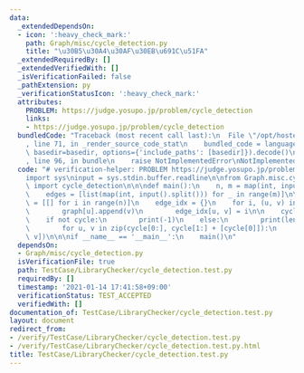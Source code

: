 ```yaml
---
data:
  _extendedDependsOn:
  - icon: ':heavy_check_mark:'
    path: Graph/misc/cycle_detection.py
    title: "\u30B5\u30A4\u30AF\u30EB\u691C\u51FA"
  _extendedRequiredBy: []
  _extendedVerifiedWith: []
  _isVerificationFailed: false
  _pathExtension: py
  _verificationStatusIcon: ':heavy_check_mark:'
  attributes:
    PROBLEM: https://judge.yosupo.jp/problem/cycle_detection
    links:
    - https://judge.yosupo.jp/problem/cycle_detection
  bundledCode: "Traceback (most recent call last):\n  File \"/opt/hostedtoolcache/Python/3.9.2/x64/lib/python3.9/site-packages/onlinejudge_verify/documentation/build.py\"\
    , line 71, in _render_source_code_stat\n    bundled_code = language.bundle(stat.path,\
    \ basedir=basedir, options={'include_paths': [basedir]}).decode()\n  File \"/opt/hostedtoolcache/Python/3.9.2/x64/lib/python3.9/site-packages/onlinejudge_verify/languages/python.py\"\
    , line 96, in bundle\n    raise NotImplementedError\nNotImplementedError\n"
  code: "# verification-helper: PROBLEM https://judge.yosupo.jp/problem/cycle_detection\n\
    import sys\ninput = sys.stdin.buffer.readline\n\nfrom Graph.misc.cycle_detection\
    \ import cycle_detection\n\n\ndef main():\n    n, m = map(int, input().split())\n\
    \    edges = [list(map(int, input().split())) for _ in range(m)]\n\n    graph\
    \ = [[] for i in range(n)]\n    edge_idx = {}\n    for i, (u, v) in enumerate(edges):\n\
    \        graph[u].append(v)\n        edge_idx[u, v] = i\n\n    cycle = cycle_detection(graph)\n\
    \    if not cycle:\n        print(-1)\n    else:\n        print(len(cycle))\n\
    \        for u, v in zip(cycle[0:], cycle[1:] + [cycle[0]]):\n            print(edge_idx[u,\
    \ v])\n\n\nif __name__ == '__main__':\n    main()\n"
  dependsOn:
  - Graph/misc/cycle_detection.py
  isVerificationFile: true
  path: TestCase/LibraryChecker/cycle_detection.test.py
  requiredBy: []
  timestamp: '2021-01-14 17:41:58+09:00'
  verificationStatus: TEST_ACCEPTED
  verifiedWith: []
documentation_of: TestCase/LibraryChecker/cycle_detection.test.py
layout: document
redirect_from:
- /verify/TestCase/LibraryChecker/cycle_detection.test.py
- /verify/TestCase/LibraryChecker/cycle_detection.test.py.html
title: TestCase/LibraryChecker/cycle_detection.test.py
---
```

